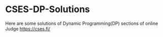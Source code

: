 # CSES-DP-Solutions
Here are some solutions of Dynamic Programming(DP) sections of online Judge https://cses.fi/<br/>

